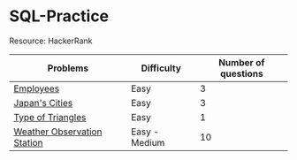 # SQL-Practice
Resource: HackerRank

| Problems                                | Difficulty | Number of questions|
| ----------------------------------------| ---------- |--------------------|
| [Employees](/Employees.sql)| Easy | 3 |
| [Japan's Cities](/Japan'sCities.sql)| Easy | 3 |
| [Type of Triangles](/TypeofTriangles.sql)| Easy | 1 |
| [Weather Observation Station](/WeatherObservationStation.sql) |  Easy - Medium | 10 |



